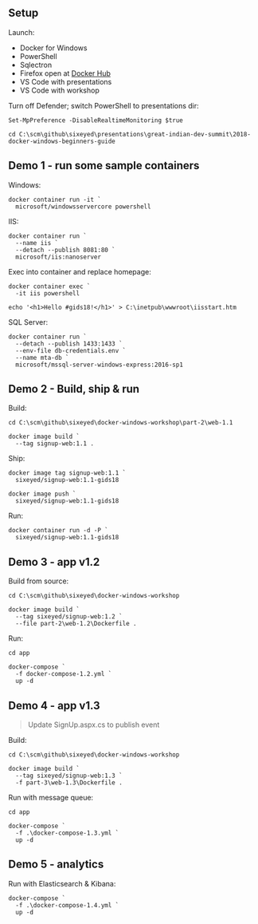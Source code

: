 ## Setup

Launch:

- Docker for Windows
- PowerShell
- Sqlectron
- Firefox open at [Docker Hub](https://hub.docker.com/r/sixeyed/signup-web/)
- VS Code with presentations
- VS Code with workshop

Turn off Defender; switch PowerShell to presentations dir:

```
Set-MpPreference -DisableRealtimeMonitoring $true

cd C:\scm\github\sixeyed\presentations\great-indian-dev-summit\2018-docker-windows-beginners-guide
```

## Demo 1 - run some sample containers

Windows:

```
docker container run -it `
  microsoft/windowsservercore powershell
```

IIS:

```
docker container run `
  --name iis `
  --detach --publish 8081:80 `
  microsoft/iis:nanoserver
```

Exec into container and replace homepage:

```
docker container exec `
  -it iis powershell

echo '<h1>Hello #gids18!</h1>' > C:\inetpub\wwwroot\iisstart.htm
```


SQL Server:

```
docker container run `
  --detach --publish 1433:1433 `
  --env-file db-credentials.env `
  --name mta-db `
  microsoft/mssql-server-windows-express:2016-sp1
```

## Demo 2 - Build, ship & run

Build:

```
cd C:\scm\github\sixeyed\docker-windows-workshop\part-2\web-1.1

docker image build `
  --tag signup-web:1.1 .
```

Ship:

```
docker image tag signup-web:1.1 `
  sixeyed/signup-web:1.1-gids18

docker image push `
  sixeyed/signup-web:1.1-gids18
```

Run:

```
docker container run -d -P `
  sixeyed/signup-web:1.1-gids18
```

## Demo 3 - app v1.2

Build from source:

```
cd C:\scm\github\sixeyed\docker-windows-workshop

docker image build `
  --tag sixeyed/signup-web:1.2 `
  --file part-2\web-1.2\Dockerfile .
```

Run:

```
cd app

docker-compose `
  -f docker-compose-1.2.yml `
  up -d 
```

## Demo 4 - app v1.3

> Update SignUp.aspx.cs to publish event

Build:

```
cd C:\scm\github\sixeyed\docker-windows-workshop

docker image build `
  --tag sixeyed/signup-web:1.3 `
  -f part-3\web-1.3\Dockerfile .
```

Run with message queue:

```
cd app

docker-compose `
  -f .\docker-compose-1.3.yml `
  up -d
```

## Demo 5 - analytics

Run with Elasticsearch & Kibana:

```
docker-compose `
  -f .\docker-compose-1.4.yml `
  up -d
```